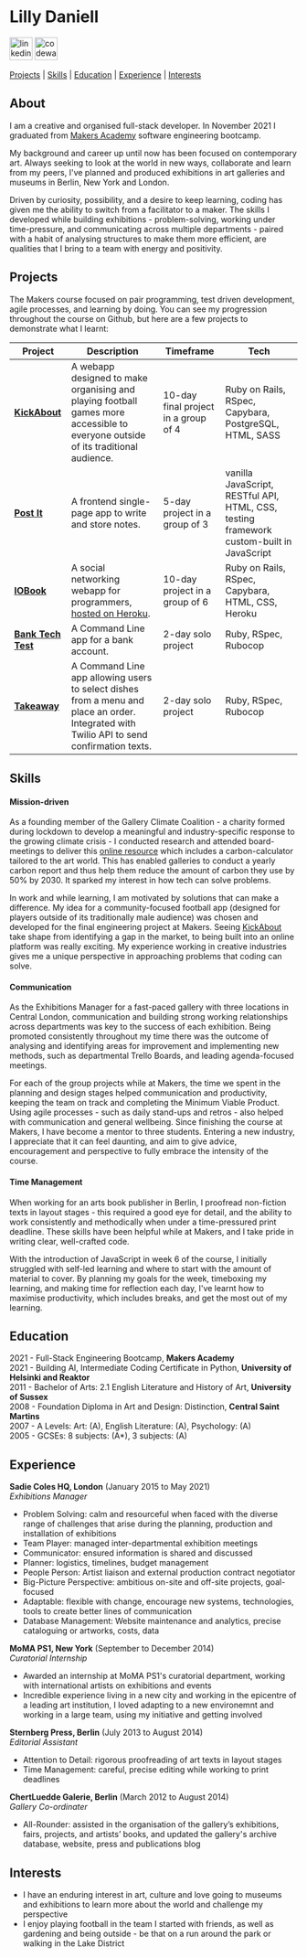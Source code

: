 <h1>Lilly Daniell</h1>
<a href="https://www.linkedin.com/in/lilly-daniell-62bba152/" target="_blank" rel="noopener noreferrer"> <img src="https://cdn.jsdelivr.net/npm/simple-icons@3.0.1/icons/linkedin.svg" alt="linkedin" height="40" width="40"/></a>
<a href="https://www.codewars.com/users/lildann" target="_blank" rel="noopener noreferrer"> <img src="http://www.softlab.ntua.gr/~nickie/images/logo/codewars.png" alt="codewars" height="40" width="40"/></a></p>


[Projects](#projects) |
[Skills](#skills) |
[Education](#education) |
[Experience](#experience) |
[Interests](#interests) 


## About

I am a creative and organised full-stack developer. In November 2021 I graduated from [Makers Academy](#projects) software engineering bootcamp. 

My background and career up until now has been focused on contemporary art. Always seeking to look at the world in new ways, collaborate and learn from my peers, I've planned and produced exhibitions in art galleries and museums in Berlin, New York and London.

Driven by curiosity, possibility, and a desire to keep learning, coding has given me the ability to switch from a facilitator to a maker. The skills I developed while building exhibitions - problem-solving, working under time-pressure, and communicating across multiple departments - paired with a habit of analysing structures to make them more efficient, are qualities that I bring to a team with energy and positivity. 


## Projects

The Makers course focused on pair programming, test driven development, agile processes, and learning by doing. You can see my progression throughout the course on Github, but here are a few projects to demonstrate what I learnt:

| Project                      | Description       | Timeframe         | Tech |
| ---------------------------- | ----------------- | ----------------- | ----------|
| **[KickAbout](https://github.com/lildann/kickabout)** | A webapp designed to make organising and playing football games more accessible to everyone outside of its traditional audience. | 10-day final project in a group of 4 | Ruby on Rails, RSpec, Capybara, PostgreSQL, HTML, SASS |
| **[Post It](https://lildann.github.io/notes_app/)** | A frontend single-page app to write and store notes. | 5-day project in a group of 3 | vanilla JavaScript, RESTful API, HTML, CSS, testing framework custom-built in JavaScript |
| **[IOBook](https://github.com/lildann/iobook)** | A social networking webapp for programmers, [hosted on Heroku](https://iobook.herokuapp.com/). | 10-day project in a group of 6 | Ruby on Rails, RSpec, Capybara, HTML, CSS, Heroku |
| **[Bank Tech Test](https://github.com/lildann/bank-tech-test)** | A Command Line app for a bank account. | 2-day solo project | Ruby, RSpec, Rubocop | 
| **[Takeaway](https://github.com/lildann/takeaway-challenge)**| A Command Line app allowing users to select dishes from a menu and place an order. Integrated with Twilio API to send confirmation texts. | 2-day solo project | Ruby, RSpec, Rubocop |


## Skills

#### Mission-driven 
As a founding member of the Gallery Climate Coalition - a charity formed during lockdown to develop a meaningful and industry-specific response to the growing climate crisis - I conducted research and attended board-meetings to deliver this [online resource](https://galleryclimatecoalition.org/) which includes a carbon-calculator tailored to the art world. This has enabled galleries to conduct a yearly carbon report and thus help them reduce the amount of carbon they use by 50% by 2030. It sparked my interest in how tech can solve problems.

In work and while learning, I am motivated by solutions that can make a difference. My idea for a community-focused football app (designed for players outside of its traditionally male audience) was chosen and developed for the final engineering project at Makers. Seeing [KickAbout](https://github.com/lildann/kickabout) take shape from identifying a gap in the market, to being built into an online platform was really exciting. My experience working in creative industries gives me a unique perspective in approaching problems that coding can solve. 


#### Communication
As the Exhibitions Manager for a fast-paced gallery with three locations in Central London, communication and building strong working relationships across departments was key to the success of each exhibition. Being promoted consistently throughout my time there was the outcome of analysing and identifying areas for improvement and implementing new methods, such as departmental Trello Boards, and leading agenda-focused meetings. 

For each of the group projects while at Makers, the time we spent in the planning and design stages helped communication and productivity, keeping the team on track and completing the Minimum Viable Product. Using agile processes - such as daily stand-ups and retros - also helped with communication and general wellbeing. Since finishing the course at Makers, I have become a mentor to three students. Entering a new industry, I appreciate that it can feel daunting, and aim to give advice, encouragement and perspective to fully embrace the intensity of the course.  


#### Time Management
When working for an arts book publisher in Berlin, I proofread non-fiction texts in layout stages - this required a good eye for detail, and the ability to work consistently and methodically when under a time-pressured print deadline. These skills have been helpful while at Makers, and I take pride in writing clear, well-crafted code. 

With the introduction of JavaScript in week 6 of the course, I initially struggled with self-led learning and where to start with the amount of material to cover. By planning my goals for the week, timeboxing my learning, and making time for reflection each day, I've learnt how to maximise productivity, which includes breaks, and get the most out of my learning.  


## Education

2021 - Full-Stack Engineering Bootcamp, **Makers Academy**<br>
2021 - Building AI, Intermediate Coding Certificate in Python, **University of Helsinki and Reaktor**<br>
2011 - Bachelor of Arts: 2.1 English Literature and History of Art, **University of Sussex**<br>
2008 - Foundation Diploma in Art and Design: Distinction, **Central Saint Martins**<br>
2007 - A Levels: Art: (A), English Literature: (A), Psychology: (A)<br>
2005 - GCSEs: 8 subjects: (A*), 3 subjects: (A)<br>


## Experience

**Sadie Coles HQ, London** (January 2015 to May 2021)  
_Exhibitions Manager_
- Problem Solving: calm and resourceful when faced with the diverse range of challenges that arise during the planning, production and installation of exhibitions
- Team Player: managed inter-departmental exhibition meetings
- Communicator: ensured information is shared and discussed
- Planner: logistics, timelines, budget management
- People Person: Artist liaison and external production contract negotiator
- Big-Picture Perspective: ambitious on-site and off-site projects, goal-focused 
- Adaptable: flexible with change, encourage new systems, technologies, tools to create better lines of communication 
- Database Management: Website maintenance and analytics, precise cataloguing or artworks, costs, data

**MoMA PS1, New York** (September to December 2014)  
_Curatorial Internship_
- Awarded an internship at MoMA PS1's curatorial department, working with international artists on exhibitions and events 
- Incredible experience living in a new city and working in the epicentre of a leading art institution, I loved adapting to a new environemnt and working in a large team, using my initiative and getting involved

**Sternberg Press, Berlin** (July 2013 to August 2014)  
_Editorial Assistant_
- Attention to Detail: rigorous proofreading of art texts in layout stages
- Time Management: careful, precise editing while working to print deadlines

**ChertLuedde Galerie, Berlin** (March 2012 to August 2014)  
_Gallery Co-ordinater_
- All-Rounder: assisted in the organisation of the gallery’s exhibitions, fairs, projects, and artists’ books, and updated the gallery's archive database, website, press and publications blog


## Interests

* I have an enduring interest in art, culture and love going to museums and exhibitions to learn more about the world and challenge my perspective
* I enjoy playing football in the team I started with friends, as well as gardening and being outside - be that on a run around the park or walking in the Lake District

